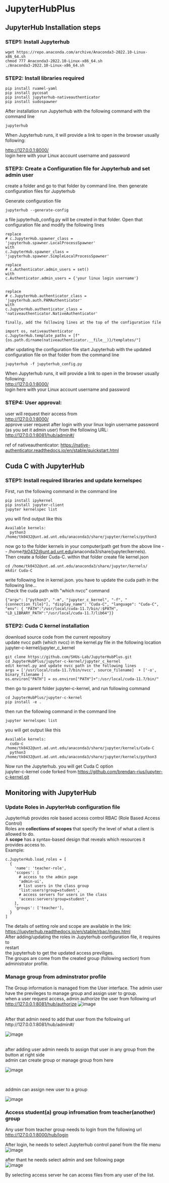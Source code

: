 # JupyterHubPlus

## JupyterHub Installation steps

### STEP1: Install Jupyterhub
```shell
wget https://repo.anaconda.com/archive/Anaconda3-2022.10-Linux-x86_64.sh 
chmod 777 Anaconda3-2022.10-Linux-x86_64.sh
./Anaconda3-2022.10-Linux-x86_64.sh
```
### STEP2: Install libraries required
```shell
pip install ruamel-yaml
pip install pycosat
pip install jupyterhub-nativeauthenticator
pip install sudospawner
```
After installation run Jupyterhub with the following command with the command line
```shell
jupyterhub
```
When Jupyterhub runs, it will provide a link to open in the browser usually 
following: 

http://127.0.0.1:8000/ <br>
login here with your Linux account username and password


### STEP3: Create a Configuration file for Jupyterhub and set admin user

create a folder and go to that folder by command line. then generate configuration files for Jupyterhub

Generate configuration file
```shell
jupyterhub --generate-config
```
a file jupyterhub_config.py will be created in that folder. Open that configuration file and modify the following lines
```shell
replace 
# c.JupyterHub.spawner_class = 'jupyterhub.spawner.LocalProcessSpawner'   
with 
c.JupyterHub.spawner_class = 'jupyterhub.spawner.SimpleLocalProcessSpawner'

replace
# c.Authenticator.admin_users = set()
with
c.Authenticator.admin_users = {'your linux login username'}   


replace 
# c.JupyterHub.authenticator_class = 'jupyterhub.auth.PAMAuthenticator'
with
c.JupyterHub.authenticator_class = 'nativeauthenticator.NativeAuthenticator'

finally, add the following lines at the top of the configuration file

import os, nativeauthenticator
c.JupyterHub.template_paths = [f"{os.path.dirname(nativeauthenticator.__file__)}/templates/"]
```

after updating the configuration file start Jupyterhub with the updated configuration file on that folder from the command line
```shell
jupyterhub -f jupyterhub_config.py
```
When Jupyterhub runs, it will provide a link to open in the browser usually 
following: 
<br>
http://127.0.0.1:8000/
<br>
login here with your Linux account username and password


### STEP4:  User approval:

user will request their access from 
<br>
http://127.0.0.1:8000/
<br>
approve user request after login with your linux login username password (as you set it admin user)
from the following URL:
<br>
http://127.0.0.1:8081/hub/admin#/
<br>


ref of nativeauthenticator: https://native-authenticator.readthedocs.io/en/stable/quickstart.html

## Cuda C with JupyterHub

### STEP1: Install required libraries and update kernelspec
First, run the following command in the command line

```shell
pip install ipykernel
pip install jupyter-client 
jupyter kernelspec list
```
you will find output like this
```shell
Available kernels:
  python3    /home/tk0432@unt.ad.unt.edu/anaconda3/share/jupyter/kernels/python3
```

now go to the folder kernels in your computer(path get from the above line -- /home/tk0432@unt.ad.unt.edu/anaconda3/share/jupyter/kernels).<br> Then create a folder Cuda-C. <be> within that folder create file kernel.json

```shell
cd /home/tk0432@unt.ad.unt.edu/anaconda3/share/jupyter/kernels/
mkdir Cuda-C
```
write following line in kernel.json. you have to update the cuda path in the following line... <br> Check the cuda path with "which nvcc" command
```shell
{"argv": ["python3", "-m", "jupyter_c_kernel", "-f", "{connection_file}"], "display_name": "Cuda-C", "language": "Cuda-C", "env": { "PATH":"/usr/local/cuda-11.7/bin/:$PATH", "LD_LIBRARY_PATH":"/usr/local/cuda-11.7/lib64"}}
```

### STEP2: Cuda C kernel installation

download source code from the current repository <br>
update nvcc path (which nvcc) in the kernel.py file in the following location <br>
jupyter-c-kernel/jupyter_c_kernel <br>
```shell
git clone https://github.com/SHUs-Lab/JupyterHubPlus.git
cd JupyterHubPlus/jupyter-c-kernel/jupyter_c_kernel
edit kernel.py and update nvcc path in the following lines
args = ['/usr/local/cuda-11.7/bin/nvcc', source_filename]  + ['-o', binary_filename ]
os.environ["PATH"] = os.environ["PATH"]+":/usr/local/cuda-11.7/bin/" 
```


then go to parent folder jupyter-c-kernel, and run following command

```shell
cd JupyterHubPlus/jupyter-c-kernel
pip install -e .
```
then run the following command in the command line
```shell
jupyter kernelspec list
```
you will get output like this
<br>
```shell
Available kernels:
  cuda-c     /home/tk0432@unt.ad.unt.edu/anaconda3/share/jupyter/kernels/Cuda-C
  python3    /home/tk0432@unt.ad.unt.edu/anaconda3/share/jupyter/kernels/python3
```
Now run the Jupyterhub. you will get Cuda C option 
<br>
jupyter-c-kernel code forked from https://github.com/brendan-rius/jupyter-c-kernel.git


## Monitoring with JupyterHub


### Update Roles in JupyterHub configuration file
JupyterHub provides role based access control RBAC (Role Based Access Control) <br>
Roles are **collections of scopes** that specify the level of what a client is allowed to do.<br>
A **scope** has a syntax-based design that reveals which resources it provides access to.<br>
Example: 
```
c.JupyterHub.load_roles = [
  {
    'name': 'teacher-role',
    'scopes': [
      # access to the admin page
      'admin-ui',
      # list users in the class group
      'list:users!group=student',
      # access servers for users in the class
      'access:servers!group=student',
    ],
    'groups': ['teacher'],
  }
]
```
The details of setting role and scope are available in the link: https://jupyterhub.readthedocs.io/en/stable/rbac/index.html <br>
After adding/updating the roles in Jupyterhub configuration file, it requires to <br>restart <br> the jupyterhub to get the updated access previliges. <br>
The groups are come from the created group (following section) from administrator profile.

### Manage group from adminstrator profile
The Group information is managed from the User interface. The admin user have the previleges to manage group and assign user to group. <br>
when a user request access, admin authorize the user from following url<br>
http://127.0.0.1:8081/hub/authorize
![image](https://github.com/SHUs-Lab/JupyterHubPlus/assets/18241223/65bb0371-5b32-4b51-9238-bc5844ed3773)

<br>
After that admin need to add that user from the following url <br>
http://127.0.0.1:8081/hub/admin#/ <br>

![image](https://github.com/SHUs-Lab/JupyterHubPlus/assets/18241223/9c5e2d31-ad03-464a-8397-13b891977cd7)

<br>
after adding user admin needs to assign that user in any group from the button at right side 
<br>
admin can create group or manage group from here
<br>  

![image](https://github.com/SHUs-Lab/JupyterHubPlus/assets/18241223/cff17bc0-7469-48b1-a896-7e84414185bd)

<br>

addmin can assign new user to a group <br>

![image](https://github.com/SHUs-Lab/JupyterHubPlus/assets/18241223/37dfa3ca-1f33-4dc9-9ff3-eb082cc51c15)

### Access student(a) group infromation from teacher(another) group
Any user from teacher group needs to login from the following url <br>
http://127.0.0.1:8000/hub/login
<br>

After login, he needs to select Jupyterhub control panel from the file menu <br>
![image](https://github.com/SHUs-Lab/JupyterHubPlus/assets/18241223/e5ab5b22-fd9f-4247-bce9-cd413d071019)
<br>

after thant he needs select admin and see following page <br>
![image](https://github.com/SHUs-Lab/JupyterHubPlus/assets/18241223/75d471ab-02bc-43e7-932c-6785d8349f8f)
<br>

By selecting access server he can access files from any user of the list. 








